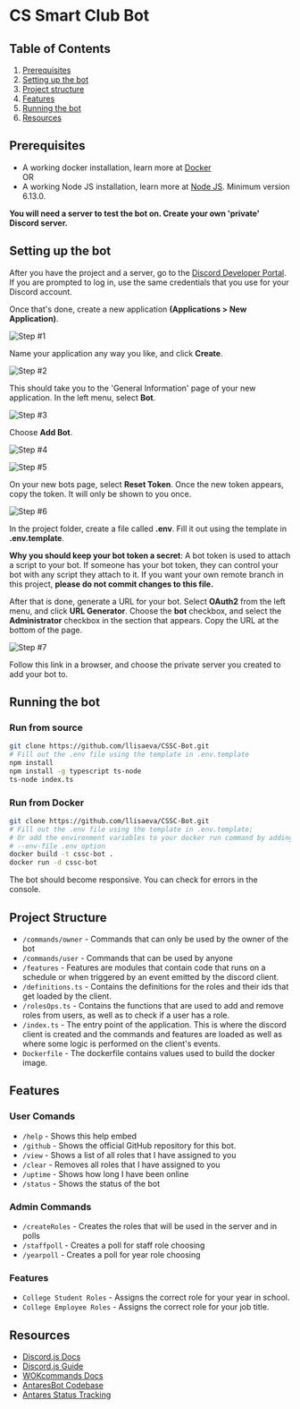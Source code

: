 # CS Smart Club Bot

## Table of Contents

1. [Prerequisites](#prerequisites)
2. [Setting up the bot](#setting-up-the-bot)
3. [Project structure](#project-structure)
4. [Features](#features)
5. [Running the bot](#running-the-bot)
6. [Resources](#resources)


## Prerequisites

- A working docker installation, learn more at [Docker](https://docs.docker.com/get-docker/)  
OR
- A working Node JS installation, learn more at [Node JS](https://nodejs.org/en/download/). Minimum version 6.13.0.

**You will need a server to test the bot on. Create your own 'private' Discord server.**

## Setting up the bot

After you have the project and a server, go to the [Discord Developer Portal](https://discord.com/developers/applications). If you are prompted to log in, use the same credentials that you use for your Discord account. 

Once that's done, create a new application **(Applications > New Application)**.

![Step #1](/demo/1.jpg)

Name your application any way you like, and click **Create**.

![Step #2](/demo/2.jpg)

This should take you to the 'General Information' page of your new application. In the left menu, select **Bot**.

![Step #3](/demo/3.jpg)

Choose **Add Bot**.

![Step #4](/demo/4.jpg)

![Step #5](/demo/5.jpg)

On your new bots page, select **Reset Token**. Once the new token appears, copy the token. It will only be shown to you once.

![Step #6](/demo/6.jpg)

In the project folder, create a file called **.env**.
Fill it out using the template in **.env.template**.

**Why you should keep your bot token a secret**:
A bot token is used to attach a script to your bot. If someone has your bot token, they can control your bot with any script they attach to it. If you want your own remote branch in this project, **please do not commit changes to this file.**

After that is done, generate a URL for your bot. Select **OAuth2** from the left menu, and click **URL Generator**. Choose the **bot** checkbox, and select the **Administrator** checkbox in the section that appears. Copy the URL at the bottom of the page.

![Step #7](/demo/7.jpg)

Follow this link in a browser, and choose the private server you created to add your bot to. 



## Running the bot

### Run from source

```bash
git clone https://github.com/llisaeva/CSSC-Bot.git
# Fill out the .env file using the template in .env.template
npm install
npm install -g typescript ts-node
ts-node index.ts
```

### Run from Docker

```bash
git clone https://github.com/llisaeva/CSSC-Bot.git
# Fill out the .env file using the template in .env.template;
# Or add the environment variables to your docker run command by adding the 
# --env-file .env option 
docker build -t cssc-bot .
docker run -d cssc-bot
```

The bot should become responsive. You can check for errors in the console.


## Project Structure

- `/commands/owner` - Commands that can only be used by the owner of the bot
- `/commands/user` - Commands that can be used by anyone
- `/features` - Features are modules that contain code that runs on a schedule or when triggered by an event emitted by the discord client.
- `/definitions.ts` - Contains the definitions for the roles and their ids that get loaded by the client.
- `/rolesOps.ts` - Contains the functions that are used to add and remove roles from users, as well as to check if a user has a role.
- `/index.ts` - The entry point of the application. This is where the discord client is created and the commands and features are loaded as well as where some logic is performed on the client's events.
- `Dockerfile` - The dockerfile contains values used to build the docker image.

## Features
### User Comands
- `/help` - Shows this help embed
- `/github` - Shows the official GitHub repository for this bot.
- `/view` - Shows a list of all roles that I have assigned to you
- `/clear` - Removes all roles that I have assigned to you
- `/uptime` - Shows how long I have been online
- `/status` - Shows the status of the bot
### Admin Commands
- `/createRoles` - Creates the roles that will be used in the server and in polls
- `/staffpoll` - Creates a poll for staff role choosing
- `/yearpoll` - Creates a poll for year role choosing

### Features
- `College Student Roles` - Assigns the correct role for your year in school.
- `College Employee Roles` - Assigns the correct role for your job title.


## Resources

 - [Discord.js Docs](https://discord.js.org/#/docs)
 - [Discord.js Guide](https://discordjs.guide/)
 - [WOKcommands Docs](https://docs.wornoffkeys.com/)
 - [AntaresBot Codebase](https://playantares.com/antaresbot)
 - [Antares Status Tracking](https://status.playantares.com/)